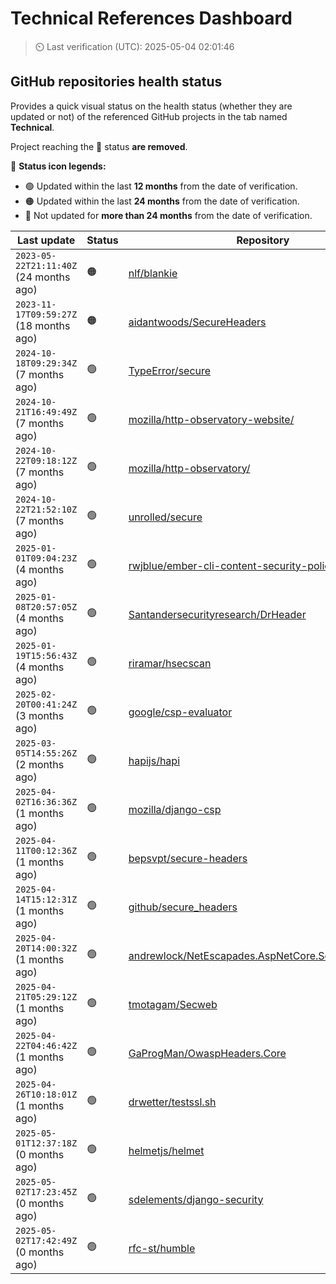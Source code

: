 
# Technical References Dashboard

> :timer_clock: Last verification (UTC): 2025-05-04 02:01:46

## GitHub repositories health status

Provides a quick visual status on the health status (whether they are updated or not) of the referenced GitHub projects in the tab named **Technical**.

Project reaching the :red_circle: status **are removed**.

:speech_balloon: **Status icon legends:**

* :green_circle: Updated within the last **12 months** from the date of verification.
* :orange_circle: Updated within the last **24 months** from the date of verification.
* :red_circle: Not updated for **more than 24 months** from the date of verification.

| Last update | Status | Repository |
| --- | --- | --- |
| `2023-05-22T21:11:40Z` (24 months ago) | :orange_circle: | [nlf/blankie](https://github.com/nlf/blankie) |
| `2023-11-17T09:59:27Z` (18 months ago) | :orange_circle: | [aidantwoods/SecureHeaders](https://github.com/aidantwoods/SecureHeaders) |
| `2024-10-18T09:29:34Z` (7 months ago) | :green_circle: | [TypeError/secure](https://github.com/TypeError/secure) |
| `2024-10-21T16:49:49Z` (7 months ago) | :green_circle: | [mozilla/http-observatory-website/](https://github.com/mozilla/http-observatory-website/) |
| `2024-10-22T09:18:12Z` (7 months ago) | :green_circle: | [mozilla/http-observatory/](https://github.com/mozilla/http-observatory/) |
| `2024-10-22T21:52:10Z` (7 months ago) | :green_circle: | [unrolled/secure](https://github.com/unrolled/secure) |
| `2025-01-01T09:04:23Z` (4 months ago) | :green_circle: | [rwjblue/ember-cli-content-security-policy/](https://github.com/rwjblue/ember-cli-content-security-policy/) |
| `2025-01-08T20:57:05Z` (4 months ago) | :green_circle: | [Santandersecurityresearch/DrHeader](https://github.com/Santandersecurityresearch/DrHeader) |
| `2025-01-19T15:56:43Z` (4 months ago) | :green_circle: | [riramar/hsecscan](https://github.com/riramar/hsecscan) |
| `2025-02-20T00:41:24Z` (3 months ago) | :green_circle: | [google/csp-evaluator](https://github.com/google/csp-evaluator) |
| `2025-03-05T14:55:26Z` (2 months ago) | :green_circle: | [hapijs/hapi](https://github.com/hapijs/hapi) |
| `2025-04-02T16:36:36Z` (1 months ago) | :green_circle: | [mozilla/django-csp](https://github.com/mozilla/django-csp) |
| `2025-04-11T00:12:36Z` (1 months ago) | :green_circle: | [bepsvpt/secure-headers](https://github.com/bepsvpt/secure-headers) |
| `2025-04-14T15:12:31Z` (1 months ago) | :green_circle: | [github/secure_headers](https://github.com/github/secure_headers) |
| `2025-04-20T14:00:32Z` (1 months ago) | :green_circle: | [andrewlock/NetEscapades.AspNetCore.SecurityHeaders](https://github.com/andrewlock/NetEscapades.AspNetCore.SecurityHeaders) |
| `2025-04-21T05:29:12Z` (1 months ago) | :green_circle: | [tmotagam/Secweb](https://github.com/tmotagam/Secweb) |
| `2025-04-22T04:46:42Z` (1 months ago) | :green_circle: | [GaProgMan/OwaspHeaders.Core](https://github.com/GaProgMan/OwaspHeaders.Core) |
| `2025-04-26T10:18:01Z` (1 months ago) | :green_circle: | [drwetter/testssl.sh](https://github.com/drwetter/testssl.sh) |
| `2025-05-01T12:37:18Z` (0 months ago) | :green_circle: | [helmetjs/helmet](https://github.com/helmetjs/helmet) |
| `2025-05-02T17:23:45Z` (0 months ago) | :green_circle: | [sdelements/django-security](https://github.com/sdelements/django-security) |
| `2025-05-02T17:42:49Z` (0 months ago) | :green_circle: | [rfc-st/humble](https://github.com/rfc-st/humble) |

